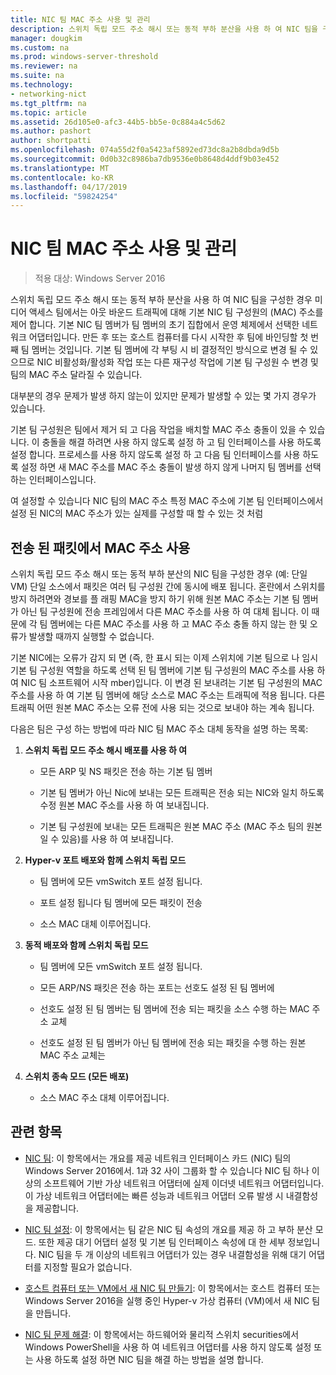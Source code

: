```yaml
---
title: NIC 팀 MAC 주소 사용 및 관리
description: 스위치 독립 모드 주소 해시 또는 동적 부하 분산을 사용 하 여 NIC 팀을 구성한 경우 미디어 액세스 팀에서는 아웃 바운드 트래픽에 대해 기본 NIC 팀 구성원의 (MAC) 주소를 제어 합니다. 기본 NIC 팀 멤버가 팀 멤버의 초기 집합에서 운영 체제에서 선택한 네트워크 어댑터입니다.
manager: dougkim
ms.custom: na
ms.prod: windows-server-threshold
ms.reviewer: na
ms.suite: na
ms.technology:
- networking-nict
ms.tgt_pltfrm: na
ms.topic: article
ms.assetid: 26d105e0-afc3-44b5-bb5e-0c884a4c5d62
ms.author: pashort
author: shortpatti
ms.openlocfilehash: 074a55d2f0a5423af5892ed73dc8a2b8dbda9d5b
ms.sourcegitcommit: 0d0b32c8986ba7db9536e0b8648d4ddf9b03e452
ms.translationtype: MT
ms.contentlocale: ko-KR
ms.lasthandoff: 04/17/2019
ms.locfileid: "59824254"
---
```

# <a name="nic-teaming-mac-address-use-and-management"></a>NIC 팀 MAC 주소 사용 및 관리

>적용 대상: Windows Server 2016

스위치 독립 모드 주소 해시 또는 동적 부하 분산을 사용 하 여 NIC 팀을 구성한 경우 미디어 액세스 팀에서는 아웃 바운드 트래픽에 대해 기본 NIC 팀 구성원의 (MAC) 주소를 제어 합니다. 기본 NIC 팀 멤버가 팀 멤버의 초기 집합에서 운영 체제에서 선택한 네트워크 어댑터입니다.  만든 후 또는 호스트 컴퓨터를 다시 시작한 후 팀에 바인딩할 첫 번째 팀 멤버는 것입니다. 기본 팀 멤버에 각 부팅 시 비 결정적인 방식으로 변경 될 수 있으므로 NIC 비활성화/활성화 작업 또는 다른 재구성 작업에 기본 팀 구성원 수 변경 및 팀의 MAC 주소 달라질 수 있습니다.  
  
대부분의 경우 문제가 발생 하지 않는이 있지만 문제가 발생할 수 있는 몇 가지 경우가 있습니다.  
  
기본 팀 구성원은 팀에서 제거 되 고 다음 작업을 배치할 MAC 주소 충돌이 있을 수 있습니다. 이 충돌을 해결 하려면 사용 하지 않도록 설정 하 고 팀 인터페이스를 사용 하도록 설정 합니다. 프로세스를 사용 하지 않도록 설정 하 고 다음 팀 인터페이스를 사용 하도록 설정 하면 새 MAC 주소를 MAC 주소 충돌이 발생 하지 않게 나머지 팀 멤버를 선택 하는 인터페이스입니다.  
  
여 설정할 수 있습니다 NIC 팀의 MAC 주소 특정 MAC 주소에 기본 팀 인터페이스에서 설정 된 NIC의 MAC 주소가 있는 실제를 구성할 때 할 수 있는 것 처럼  
  
## <a name="mac-address-use-on-transmitted-packets"></a>전송 된 패킷에서 MAC 주소 사용  
스위치 독립 모드 주소 해시 또는 동적 부하 분산의 NIC 팀을 구성한 경우 (예: 단일 VM) 단일 소스에서 패킷은 여러 팀 구성원 간에 동시에 배포 됩니다. 혼란에서 스위치를 방지 하려면와 경보를 플 래핑 MAC을 방지 하기 위해 원본 MAC 주소는 기본 팀 멤버가 아닌 팀 구성원에 전송 프레임에서 다른 MAC 주소를 사용 하 여 대체 됩니다. 이 때문에 각 팀 멤버에는 다른 MAC 주소를 사용 하 고 MAC 주소 충돌 하지 않는 한 및 오류가 발생할 때까지 실행할 수 없습니다.  
  
기본 NIC에는 오류가 감지 되 면 (즉, 한 표시 되는 이제 스위치에 기본 팀으로 나 임시 기본 팀 구성원 역할을 하도록 선택 된 팀 멤버에 기본 팀 구성원의 MAC 주소를 사용 하 여 NIC 팀 소프트웨어 시작 mber)입니다.  이 변경 된 보내려는 기본 팀 구성원의 MAC 주소를 사용 하 여 기본 팀 멤버에 해당 소스로 MAC 주소는 트래픽에 적용 됩니다. 다른 트래픽 어떤 원본 MAC 주소는 오류 전에 사용 되는 것으로 보내야 하는 계속 됩니다.  
  
다음은 팀은 구성 하는 방법에 따라 NIC 팀 MAC 주소 대체 동작을 설명 하는 목록:  
  
1.  **스위치 독립 모드 주소 해시 배포를 사용 하 여**  
  
    -   모든 ARP 및 NS 패킷은 전송 하는 기본 팀 멤버  
  
    -   기본 팀 멤버가 아닌 Nic에 보내는 모든 트래픽은 전송 되는 NIC와 일치 하도록 수정 원본 MAC 주소를 사용 하 여 보내집니다.  
  
    -   기본 팀 구성원에 보내는 모든 트래픽은 원본 MAC 주소 (MAC 주소 팀의 원본 일 수 있음)를 사용 하 여 보내집니다.  
  
2.  **Hyper-v 포트 배포와 함께 스위치 독립 모드**  
  
    -   팀 멤버에 모든 vmSwitch 포트 설정 됩니다.  
  
    -   포트 설정 됩니다 팀 멤버에 모든 패킷이 전송  
  
    -   소스 MAC 대체 이루어집니다.  
  
3.  **동적 배포와 함께 스위치 독립 모드**  
  
    -   팀 멤버에 모든 vmSwitch 포트 설정 됩니다.  
  
    -   모든 ARP/NS 패킷은 전송 하는 포트는 선호도 설정 된 팀 멤버에  
  
    -   선호도 설정 된 팀 멤버는 팀 멤버에 전송 되는 패킷을 소스 수행 하는 MAC 주소 교체  
  
    -   선호도 설정 된 팀 멤버가 아닌 팀 멤버에 전송 되는 패킷을 수행 하는 원본 MAC 주소 교체는  
  
4.  **스위치 종속 모드 (모든 배포)**  
  
    -   소스 MAC 주소 대체 이루어집니다.  
  
## <a name="related-topics"></a>관련 항목
- [NIC 팀](NIC-Teaming.md): 이 항목에서는 개요를 제공 네트워크 인터페이스 카드 (NIC) 팀의 Windows Server 2016에서. 1과 32 사이 그룹화 할 수 있습니다 NIC 팀 하나 이상의 소프트웨어 기반 가상 네트워크 어댑터에 실제 이더넷 네트워크 어댑터입니다. 이 가상 네트워크 어댑터에는 빠른 성능과 네트워크 어댑터 오류 발생 시 내결함성을 제공합니다.  

- [NIC 팀 설정](nic-teaming-settings.md): 이 항목에서는 팀 같은 NIC 팀 속성의 개요를 제공 하 고 부하 분산 모드. 또한 제공 대기 어댑터 설정 및 기본 팀 인터페이스 속성에 대 한 세부 정보입니다. NIC 팀을 두 개 이상의 네트워크 어댑터가 있는 경우 내결함성을 위해 대기 어댑터를 지정할 필요가 없습니다.
  
- [호스트 컴퓨터 또는 VM에서 새 NIC 팀 만들기](Create-a-New-NIC-Team-on-a-Host-Computer-or-VM.md): 이 항목에서는 호스트 컴퓨터 또는 Windows Server 2016을 실행 중인 Hyper-v 가상 컴퓨터 (VM)에서 새 NIC 팀을 만듭니다.

- [NIC 팀 문제 해결](Troubleshooting-NIC-Teaming.md): 이 항목에서는 하드웨어와 물리적 스위치 securities에서 Windows PowerShell을 사용 하 여 네트워크 어댑터를 사용 하지 않도록 설정 또는 사용 하도록 설정 하면 NIC 팀을 해결 하는 방법을 설명 합니다. 
  


